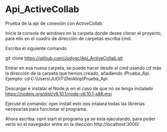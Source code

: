 # Api_ActiveCollab
Prueba de la api de conexión con ActiveCollab


Inicie la consola de windows en la carpeta donde desee clonar el proyecto, para ello en el cuadro de dirección de carpetas escriba cmd.

Escriba el siguiente comando 

git clone https://github.com/Judygc/Api_ActiveCollab.git

Entrar en esa nueva carpeta, se puede hacer desde el cmd usando cd más la dirección de la carpeta que hemos creado, añadiendo /Prueba_Api.
Ejemplo: cd C:\Users\JUDIT\Desktop\Prueba_Api

Descargar e instalar el Node.js en el caso de que no se tenga instalado https://nodejs.org/dist/v6.10.1/node-v6.10.1-x86.msi

Ejecute el comando:
  npm install
 esto nos intalara todas las librerias necesarias para funcionar el programa.
 
 Ahora escriba: 
  npm start
 el programa ya se esta ejecutando, para poder verlo en el navegador entre en la diección http://localhost:3000/
 
 
